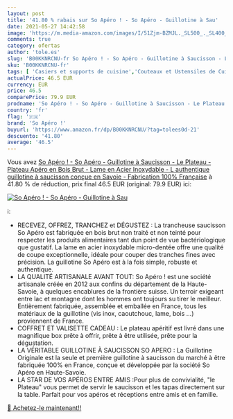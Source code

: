 ```yaml
---
layout: post
title: '41.80 % rabais sur So Apéro ! - So Apéro - Guillotine à Sau'
date: 2021-05-27 14:42:58
image: 'https://m.media-amazon.com/images/I/51Zjm-BZMJL._SL500_._SL400_.jpg'
comments: true
category: ofertas
author: 'tole.es'
slug: 'B00KKNRCNU-fr So Apéro ! - So Apéro - Guillotine à Saucisson - Le...'
sku: 'B00KKNRCNU-fr'
tags: [ 'Casiers et supports de cuisine','Couteaux et Ustensiles de Cuisine','Cuisine et Maison','Planches à découper','Range-couverts','Rangement et organisation','Rangement et organisation de cuisine','so apéro !', ]
actualPrice: 46.5 EUR
currency: EUR
price: 46.5
comparePrice: 79.9 EUR
prodname: 'So Apéro ! - So Apéro - Guillotine à Saucisson - Le Plateau - Plateau Apéro en Bois Brut - Lame en Acier Inoxydable - L authentique guillotine à saucisson conçue en Savoie - Fabrication 100% Française'
country: 'fr'
flag: '🇫🇷'
brand: 'So Apéro !'
buyurl: 'https://www.amazon.fr/dp/B00KKNRCNU/?tag=tolees0d-21'
descuento: '41.80'
average: '46.5'
---
```


Vous avez [So Apéro ! - So Apéro - Guillotine à Saucisson - Le Plateau - Plateau Apéro en Bois Brut - Lame en Acier Inoxydable - L authentique guillotine à saucisson conçue en Savoie - Fabrication 100% Française](https://www.amazon.fr/dp/B00KKNRCNU/?tag=tolees0d-21)  à  41.80 % de réduction, prix final  46.5 EUR (original: 79.9 EUR) ici:

[![So Apéro ! - So Apéro - Guillotine à Sau](https://m.media-amazon.com/images/I/51Zjm-BZMJL._SL500_._SL400_.jpg)](https://www.amazon.fr/dp/B00KKNRCNU/?tag=tolees0d-21)

ℹ️:

- RECEVEZ, OFFREZ, TRANCHEZ et DÉGUSTEZ : La trancheuse saucisson So Apéro est fabriquée en bois brut non traité et non teinté pour respecter les produits alimentaires tant dun point de vue bactériologique que gustatif. La lame en acier inoxydable micro-dentée offre une qualité de coupe exceptionnelle, idéale pour couper des tranches fines avec précision. La guillotine So Apéro est à la fois simple, robuste et authentique.
- LA QUALITÉ ARTISANALE AVANT TOUT: So Apéro ! est une société artisanale créée en 2012 aux confins du département de la Haute-Savoie, à quelques encablures de la frontière suisse. Un terroir exigeant entre lac et montagne dont les hommes ont toujours su tirer le meilleur. Entièrement fabriquée, assemblée et emballée en France, tous les matériaux de la guillotine (vis inox, caoutchouc, lame, bois …) proviennent de France.
- COFFRET ET VALISETTE CADEAU : Le plateau apéritif est livré dans une magnifique box prête à offrir, prête à être utilisée, prête pour la dégustation.
- LA VÉRITABLE GUILLOTINE À SAUCISSON SO APERO : La Guillotine Originale est la seule et première guillotine à saucisson du marché à être fabriquée 100% en France, conçue et développée par la société So Apéro en Haute-Savoie.
- LA STAR DE VOS APÉROS ENTRE AMIS :Pour plus de convivialité, "le Plateau" vous permet de servir le saucisson et les tapas directement sur la table. Parfait pour vos apéros et réceptions entre amis et en famille.

[🛒 Achetez-le maintenant!!](https://www.amazon.fr/dp/B00KKNRCNU/?tag=tolees0d-21)
